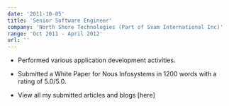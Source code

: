 ```yaml
---
date: '2011-10-05'
title: 'Senior Software Engineer'
company: 'North Shore Technologies (Part of Svam International Inc)'
range: 'Oct 2011 - April 2012'
url: ''
---
```


- Performed various application development activities.

- Submitted a White Paper for Nous Infosystems in 1200 words with a rating of 5.0/5.0.

- View all my submitted articles and blogs [here]